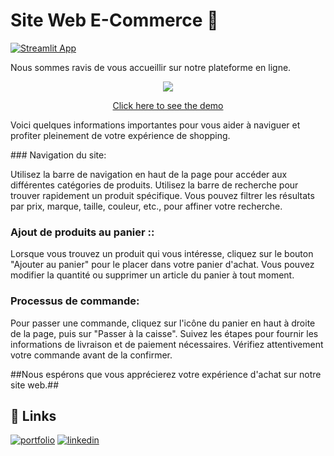 # Site Web E-Commerce :penguin:
[![Streamlit App](https://static.streamlit.io/badges/streamlit_badge_black_white.svg)](https://boutainaelyaziji-tsp-project-app-cod2bj.streamlit.app/)

<p>
Nous sommes ravis de vous accueillir sur notre plateforme en ligne.
</p>
 
<div align="center" >

<a style href="https://boutainaelyaziji-tsp-project-app-cod2bj.streamlit.app/" >
<img  src="https://github.com/FatimaEzzahraElAyadi/Site_Web_E-Commerce/blob/main/imgs/HomePage.png" >
<p>Click here to see the demo</p>
 
</a>

</div>
<p>
 Voici quelques informations importantes pour vous aider à naviguer et profiter pleinement de votre expérience de shopping.
</p>
### Navigation du site:
<p>
Utilisez la barre de navigation en haut de la page pour accéder aux différentes catégories de produits.
Utilisez la barre de recherche pour trouver rapidement un produit spécifique.
Vous pouvez filtrer les résultats par prix, marque, taille, couleur, etc., pour affiner votre recherche.
</p>

### Ajout de produits au panier ::
<p>
Lorsque vous trouvez un produit qui vous intéresse, cliquez sur le bouton "Ajouter au panier" pour le placer dans votre panier d'achat.
Vous pouvez modifier la quantité ou supprimer un article du panier à tout moment.
</p>

### Processus de commande:
<p>
Pour passer une commande, cliquez sur l'icône du panier en haut à droite de la page, puis sur "Passer à la caisse".
Suivez les étapes pour fournir les informations de livraison et de paiement nécessaires.
Vérifiez attentivement votre commande avant de la confirmer.
</p>

##Nous espérons que vous apprécierez votre expérience d'achat sur notre site web.##

## 🔗 Links
[![portfolio](https://img.shields.io/badge/my_portfolio-000?style=for-the-badge&logo=ko-fi&logoColor=white)](https://github.com/FatimaEzzahraElAyadi/)
[![linkedin](https://img.shields.io/badge/linkedin-0A66C2?style=for-the-badge&logo=linkedin&logoColor=white)]([https://www.linkedin.com/in/ismail-harik-241b371b9](https://www.linkedin.com/in/fatima-ezzahra-el-ayadi-977bb5196/))
